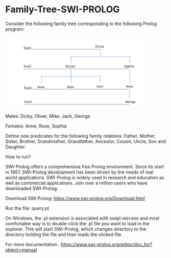 # Family-Tree-SWI-PROLOG

Consider the following family tree corresponding to the following Prolog program:

![Screenshot](tree.png)

Males: Dicky, Oliver, Mike, Jack, George

Females: Anne, Rose, Sophia

Define new predicates for the following family relations: Father, Mother, Sister, Brother,
Grandmother, Grandfather, Ancestor, Cousin, Uncle, Son and Daughter.


How to run?

SWI-Prolog offers a comprehensive free Prolog environment. Since its start in 1987, SWI-Prolog development has been driven by the needs of real world applications. SWI-Prolog is widely used in research and education as well as commercial applications. Join over a million users who have downloaded SWI-Prolog.

Download SWI Prolog: https://www.swi-prolog.org/Download.html

Run the file: query.pl

On Windows, the .pl extension is associated with swipl-win.exe and most comfortable way is to double-click the .pl file you want to load in the explorer. This will start SWI-Prolog, which changes directory to the directory holding the file and then loads the clicked file.

For more documentation : https://www.swi-prolog.org/pldoc/doc_for?object=manual
